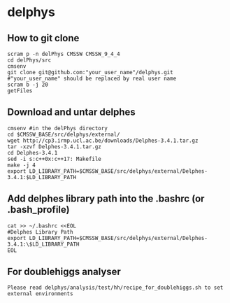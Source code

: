 # delphys

## How to git clone
```
scram p -n delPhys CMSSW CMSSW_9_4_4
cd delPhys/src
cmsenv
git clone git@github.com:"your_user_name"/delphys.git #"your_user_name" should be replaced by real user name
scram b -j 20
getFiles
```
## Download and untar delphes
```
cmsenv #in the delPhys directory
cd $CMSSW_BASE/src/delphys/external/
wget http://cp3.irmp.ucl.ac.be/downloads/Delphes-3.4.1.tar.gz
tar -xzvf Delphes-3.4.1.tar.gz
cd Delphes-3.4.1
sed -i s:c++0x:c++17: Makefile
make -j 4
export LD_LIBRARY_PATH=$CMSSW_BASE/src/delphys/external/Delphes-3.4.1:$LD_LIBRARY_PATH
```
## Add delphes library path into the .bashrc (or .bash_profile)
```
cat >> ~/.bashrc <<EOL
#Delphes Library Path
export LD_LIBRARY_PATH=$CMSSW_BASE/src/delphys/external/Delphes-3.4.1:\$LD_LIBRARY_PATH
EOL
```

## For doublehiggs analyser
```
Please read delphys/analysis/test/hh/recipe_for_doublehiggs.sh to set external environments
```

